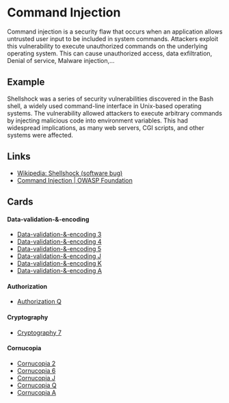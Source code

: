 # Command Injection
Command injection is a security flaw that occurs when an application allows untrusted user input to be included in system commands. Attackers exploit this vulnerability to execute unauthorized commands on the underlying operating system. This can cause unauthorized access, data exfiltration, Denial of service, Malware injection,…

## Example
Shellshock was a series of security vulnerabilities discovered in the Bash shell, a widely used command-line interface in Unix-based operating systems. The vulnerability allowed attackers to execute arbitrary commands by injecting malicious code into environment variables. This had widespread implications, as many web servers, CGI scripts, and other systems were affected.

## Links
- [Wikipedia: Shellshock (software bug)](https://en.wikipedia.org/wiki/Shellshock_(software_bug))
- [Command Injection | OWASP Foundation](https://owasp.org/www-community/attacks/Command_Injection#:~:text=Command%20injection%20is%20an%20attack,.)


## Cards
#### Data-validation-&-encoding
- [Data-validation-&-encoding 3](/cards/VE3)
- [Data-validation-&-encoding 4](/cards/VE4)
- [Data-validation-&-encoding 5](/cards/VE5)
- [Data-validation-&-encoding J](/cards/VEJ)
- [Data-validation-&-encoding K](/cards/VEK)
- [Data-validation-&-encoding A](/cards/VEA)

#### Authorization
- [Authorization Q](/cards/AZQ)

#### Cryptography
- [Cryptography 7](/cards/CR7)

#### Cornucopia
- [Cornucopia 2](/cards/C2)
- [Cornucopia 6](/cards/C6)
- [Cornucopia J](/cards/CJ)
- [Cornucopia Q](/cards/CQ)
- [Cornucopia A](/cards/CA)

